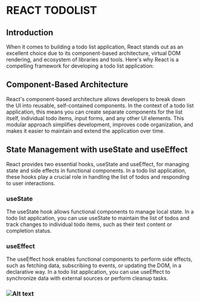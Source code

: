   # REACT TODOLIST

## Introduction
When it comes to building a todo list application, React stands out as an excellent choice due to its component-based architecture, virtual DOM rendering, and ecosystem of libraries and tools. Here's why React is a compelling framework for developing a todo list application:

## Component-Based Architecture
React's component-based architecture allows developers to break down the UI into reusable, self-contained components. In the context of a todo list application, this means you can create separate components for the list itself, individual todo items, input forms, and any other UI elements. This modular approach simplifies development, improves code organization, and makes it easier to maintain and extend the application over time.

## State Management with useState and useEffect
React provides two essential hooks, useState and useEffect, for managing state and side effects in functional components. In a todo list application, these hooks play a crucial role in handling the list of todos and responding to user interactions.

### useState
The useState hook allows functional components to manage local state. In a todo list application, you can use useState to maintain the list of todos and track changes to individual todo items, such as their text content or completion status.

### useEffect
The useEffect hook enables functional components to perform side effects, such as fetching data, subscribing to events, or updating the DOM, in a declarative way. In a todo list application, you can use useEffect to synchronize data with external sources or perform cleanup tasks.

###  ![Alt text](https://imgur.com/3XKyZXV "Optional title")







